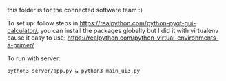 this folder is for the connected software team :)

To set up: follow steps in https://realpython.com/python-pyqt-gui-calculator/, you can install the packages globally but I did it with virtualenv cause it easy to use: https://realpython.com/python-virtual-environments-a-primer/

To run with server:
```
python3 server/app.py & python3 main_ui3.py
```